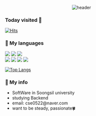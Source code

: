 <div align="center">

  ![header](https://capsule-render.vercel.app/api?type=venom&color=BFE3FC&height=150&text=I'm%20sseongeun)


</div>

### Today visited 👋

  [![Hits](https://hits.seeyoufarm.com/api/count/incr/badge.svg?url=https%3A%2F%2Fgithub.com%2FSL313&count_bg=%23B5E1FF&title_bg=%2383B2FF&icon=smugmug.svg&icon_color=%23E7E7E7&title=VISIT&edge_flat=false)](https://github.com/sseongeun)

<div>
  
</div>

### 🎃 My languages

  
  <div>
    <img src="https://img.shields.io/badge/Java-007396?style=flat&logo=Java&logoColor=white" />
    <img src="https://img.shields.io/badge/Spring-6DB33F?style=flat&logo=Spring&logoColor=white" />
    <img src="https://img.shields.io/badge/Spring Boot-6DB33F?style=flat&logo=Spring-Boot&logoColor=white" />
  </div>
  
  <div>
    <img src="https://img.shields.io/badge/Python-3776AB?style=flat&logo=Python&logoColor=white" />
    <img src="https://img.shields.io/badge/React-61DAFB?style=flat&logo=React&logoColor=white" />
    <img src="https://img.shields.io/badge/HTML-E34F26?style=flat&logo=HTML&logoColor=white" />
    <img src="https://img.shields.io/badge/CSS-1572B6?style=flat&logo=CSS&logoColor=white" />
  </div>
  <div>
    
  </div>
    
   [![Top Langs](https://github-readme-stats.vercel.app/api/top-langs/?username=sseongeun&layout=compact)](https://github.com/sseongeun/github-readme-stats)
<div>
  
</div>

### 🎃 My info
  <ul>
    <li> SoftWare in Soongsil university </li>
    <li> studying Backend </li>
    <li> email: cse0522@naver.com</li>
    <li> want to be steady, passionate🍀 </li>
  </ul>


  

<!--  <img src="https://capsule-render.vercel.app/api?type=waving&color=BFE3FC&height=150&section=footer" /> -->


